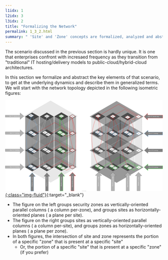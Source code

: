 ```yaml
---
l1idx: 1
l2idx: 3
l3idx: 2
title: "Formalizing the Network"
permalink: 1_3_2.html
summary: " 'Site' and 'Zone' concepts are formalized, analyzed and abstracted in graph-theoretic terms"
---
```


The scenario discussed in the previous section is hardly unique.  It is one that enterprises confront with incresaed frequency as they transition from "traditional" IT hosting/delivery models to public-cloud/hybrid-cloud architectures.

In this section we formalize and abstract the key elements of that scenario, to get at the underlying dynamics and describe them in generalized terms.  We will start with the network topology depicted in the following isometric figures:

[![image](./grphth-3.svg){:class="img-fluid"}](./pages/1/3(ecmp-symmetric)/grphth-3.svg){:target="_blank"}

- The figure on the left groups security zones as vertically-oriented parallel columns ( a column per-zone), and groups sites as horizontally-oriented planes ( a plane per site).
- The figure on the right groups sites as vertically-oriented parallel columns ( a column per-site), and groups zones as horizontally-oriented planes ( a plane per zone).
- In both figures, the intersection of site and zone represents the portion of a specific "zone" that is present at a specific "site"
  - Or, the portion of a specific "site" that is present at a specific "zone" (if you prefer)

